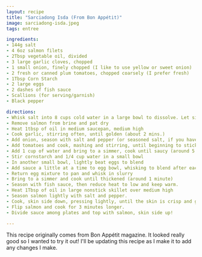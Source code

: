 ```yaml
---
layout: recipe
title: "Sarciadong Isda (From Bon Appétit)"
image: sarciadong-isda.jpeg
tags: entree

ingredients:
- 144g salt
- 4 6oz salmon filets
- 2Tbsp vegetable oil, divided
- 3 large garlic cloves, chopped
- 1 small onion, finely chopped (I like to use yellow or sweet onion)
- 2 fresh or canned plum tomatoes, chopped coarsely (I prefer fresh)
- 1Tbsp Corn Starch
- 2 large eggs
- 2 dashes of fish sauce
- Scallions (for serving/garnish)
- Black pepper

directions:
- Whisk salt into 8 cups cold water in a large bowl to dissolve. Let sit at room temperature for 1 hour.
- Remove salmon from brine and pat dry
- Heat 1tbsp of oil in medium saucepan, medium high
- Cook garlic, stirring often, until golden (about 2 mins.)
- Add onion, season with salt and pepper (or seasoned salt, if you have it) and cook, still sturring often, about 3 minutes until translucent
- Add tomatoes and cook, mashing and stirring, until beginning to stick to the pan (about 35 minutes)
- Add 1 cup of water and bring to a simmer, cook until saucy (around 5 minutes), then let cool for 1 minute
- Stir cornstarch and 1/4 cup water in a small bowl
- In another small bowl, lightly beat eggs to blend
- Add sauce a little at a time to egg bowl, whisking to blend after each addition
- Return egg mixture to pan and whisk in slurry
- Bring to a simmer and cook until thickened (around 1 minute)
- Season with fish sauce, then reduce heat to low and keep warm.
- Heat 1Tbsp of oil in large nonstick skillet over medium high
- Season salmon lightly with salt and pepper.
- Cook, skin side down, pressing lightly, until the skin is crisp and golden brown (about 5 mins)
- Flip salmon and cook for 3 minutes longer.
- Divide sauce among plates and top with salmon, skin side up!

---
```

This recipe originally comes from Bon Appétit magazine. It looked really good so I wanted to try it out! I'll be updating this recipe as I make it to add any changes I make.